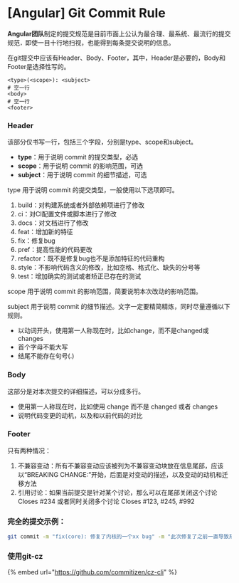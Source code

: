 # \[Angular] Git Commit Rule

**Angular团队**制定的提交规范是目前市面上公认为最合理、最系统、最流行的提交规范`，`即使一目十行地扫视，也能得到每条提交说明的信息。



在git提交中应该有Header、Body、Footer，其中，Header是必要的，Body和Footer是选择性写的。

```
<type>(<scope>): <subject>
# 空一行
<body>
# 空一行
<footer>
```

### **Header**

该部分仅书写一行，包括三个字段，分别是type、scope和subject。

* **type**：用于说明 commit 的提交类型，必选
* **scope**：用于说明 commit 的影响范围，可选
* **subject**：用于说明 commit 的细节描述，可选

type 用于说明 commit 的提交类型，一般使用以下选项即可。

1. build：对构建系统或者外部依赖项进行了修改&#x20;
2. ci：对CI配置文件或脚本进行了修改&#x20;
3. docs：对文档进行了修改&#x20;
4. feat：增加新的特征&#x20;
5. fix：修复bug&#x20;
6. pref：提高性能的代码更改&#x20;
7. refactor：既不是修复bug也不是添加特征的代码重构&#x20;
8. style：不影响代码含义的修改，比如空格、格式化、缺失的分号等&#x20;
9. test：增加确实的测试或者矫正已存在的测试



scope 用于说明 commit 的影响范围，简要说明本次改动的影响范围。

subject 用于说明 commit 的细节描述。文字一定要精简精炼，同时尽量遵循以下规则。

* 以动词开头，使用第一人称现在时，比如change，而不是changed或changes
* 首个字母不能大写
* 结尾不能存在句号(.)

### **Body**

这部分是对本次提交的详细描述，可以分成多行。

* 使用第一人称现在时，比如使用 change 而不是 changed 或者 changes
* 说明代码变更的动机，以及和以前代码的对比

### Footer

只有两种情况：&#x20;

1. 不兼容变动：所有不兼容变动应该被列为不兼容变动块放在信息尾部，应该以“BREAKING CHANGE:”开始，后面是对变动的描述，以及变动的动机和迁移方法&#x20;
2. 引用讨论：如果当前提交是针对某个讨论，那么可以在尾部关闭这个讨论 Closes #234 或者同时关闭多个讨论 Closes #123, #245, #992

### 完全的提交示例：

```bash
git commit -m "fix(core): 修复了内核的一个xx bug" -m "此次修复了之前一直导致系统不稳定的问题" -m "关闭issue xx"
```

### 使用git-cz

{% embed url="https://github.com/commitizen/cz-cli" %}





